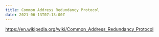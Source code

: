 ```yaml
---
title: Common Address Redundancy Protocol
date: 2021-06-13T07:13:00Z
---
```


https://en.wikipedia.org/wiki/Common_Address_Redundancy_Protocol


